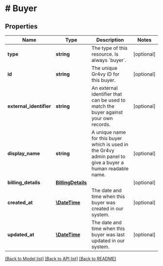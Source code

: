 # # Buyer

## Properties

Name | Type | Description | Notes
------------ | ------------- | ------------- | -------------
**type** | **string** | The type of this resource. Is always &#x60;buyer&#x60;. | [optional]
**id** | **string** | The unique Gr4vy ID for this buyer. | [optional]
**external_identifier** | **string** | An external identifier that can be used to match the buyer against your own records. | [optional]
**display_name** | **string** | A unique name for this buyer which is used in the Gr4vy admin panel to give a buyer a human readable name. | [optional]
**billing_details** | [**BillingDetails**](BillingDetails.md) |  | [optional]
**created_at** | [**\DateTime**](\DateTime.md) | The date and time when this buyer was created in our system. | [optional]
**updated_at** | [**\DateTime**](\DateTime.md) | The date and time when this buyer was last updated in our system. | [optional]

[[Back to Model list]](../../README.md#models) [[Back to API list]](../../README.md#endpoints) [[Back to README]](../../README.md)
